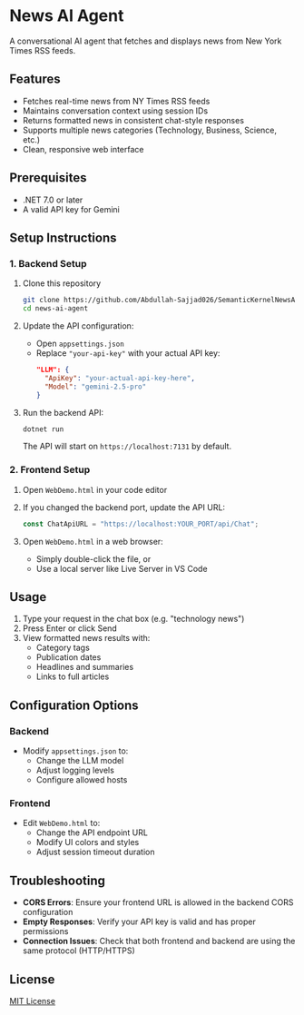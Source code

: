 # News AI Agent

A conversational AI agent that fetches and displays news from New York Times RSS feeds.

## Features

- Fetches real-time news from NY Times RSS feeds
- Maintains conversation context using session IDs
- Returns formatted news in consistent chat-style responses
- Supports multiple news categories (Technology, Business, Science, etc.)
- Clean, responsive web interface

## Prerequisites

- .NET 7.0 or later
- A valid API key for Gemini

## Setup Instructions

### 1. Backend Setup

1. Clone this repository
   ```bash
   git clone https://github.com/Abdullah-Sajjad026/SemanticKernelNewsAgent.git
   cd news-ai-agent
   ```

2. Update the API configuration:
    - Open `appsettings.json`
    - Replace `"your-api-key"` with your actual API key:
      ```json
      "LLM": {
        "ApiKey": "your-actual-api-key-here",
        "Model": "gemini-2.5-pro"
      }
      ```

3. Run the backend API:
   ```bash
   dotnet run
   ```
   The API will start on `https://localhost:7131` by default.

### 2. Frontend Setup

1. Open `WebDemo.html` in your code editor

2. If you changed the backend port, update the API URL:
   ```javascript
   const ChatApiURL = "https://localhost:YOUR_PORT/api/Chat";
   ```

3. Open `WebDemo.html` in a web browser:
    - Simply double-click the file, or
    - Use a local server like Live Server in VS Code

## Usage

1. Type your request in the chat box (e.g. "technology news")
2. Press Enter or click Send
3. View formatted news results with:
    - Category tags
    - Publication dates
    - Headlines and summaries
    - Links to full articles

## Configuration Options

### Backend

- Modify `appsettings.json` to:
    - Change the LLM model
    - Adjust logging levels
    - Configure allowed hosts

### Frontend

- Edit `WebDemo.html` to:
    - Change the API endpoint URL
    - Modify UI colors and styles
    - Adjust session timeout duration

## Troubleshooting

- **CORS Errors**: Ensure your frontend URL is allowed in the backend CORS configuration
- **Empty Responses**: Verify your API key is valid and has proper permissions
- **Connection Issues**: Check that both frontend and backend are using the same protocol (HTTP/HTTPS)

## License

[MIT License](LICENSE)